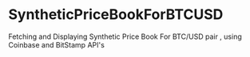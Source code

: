 # SyntheticPriceBookForBTCUSD
Fetching and Displaying Synthetic Price Book For BTC/USD pair , using Coinbase and BitStamp API's
